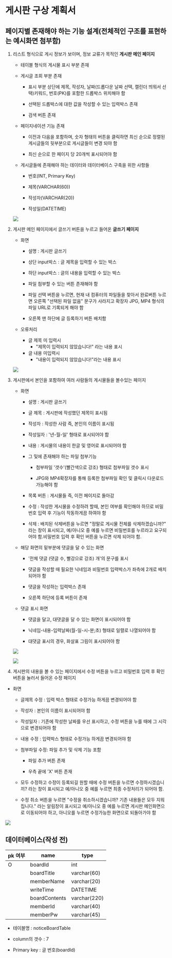 # 게시판 구상 계획서

## 페이지별 존재해야 하는 기능 설계(전체적인 구조를 표현하는 예시화면 첨부함)


1. 리스트 형식으로 게시 정보가 보이며, 정보 교류가 목적인 **게시판 메인 페이지**
 
    * 테이블 형식의 게시물 표시 부분 존재
      
    * 게시글 조회 부분 존재
      * 표시 부분 상단에 제목, 작성자, 날짜(드롭다운 날짜 선택, 캘린더 띄워서 선택)키워드, 번호(PK)를 포함한 드롭박스 위치해야 함
      
      * 선택된 드롭박스에 대한 값을 작성할 수 있는  입력박스 존재

      * 검색 버튼 존재
    
    * 페이지네이션 기능 존재
      * 이전과 다음을 포함하며, 숫자 형태의 버튼을 클릭하면 최신 순으로 정렬된 게시글들의 뒷부분으로 게시글들이 변경 되야 함

      * 최신 순으로 한 페이지 당 20개씩 표시되어야 함
 
      
    * 게시글들에 존재해야 하는 데이터와 데이터베이스 구축을 위한 사항들

      * 번호(INT, Primary Key)

      * 제목(VARCHAR(60))

      * 작성자(VARCHAR(20))

      * 작성일(DATETIME)

     
   ![](https://images.velog.io/images/ten0213/post/dee407bd-aba9-4c0c-8358-865bbe49179e/%EC%9D%B4%EB%A6%84%EC%97%86%EB%8A%94%20%EB%85%B8%ED%8A%B8_1.jpg)


2. 게시판 메인 페이지에서 글쓰기 버튼을 누르고 들어온 **글쓰기 페이지**
    
    * 화면

      * 설명 : 게시판 글쓰기
      
      * 상단 input박스 : 글 제목을 입력할 수 있는 박스
      * 하단 input박스 : 글의 내용을 입력할 수 있는 박스

      * 파일 첨부할 수 있는 버튼 존재해야 함
      * 파일 선택 버튼을 누르면, 현재 내 컴퓨터의 파일들을 찾아서 완료버튼 누르면 오른쪽 "선택된 파일 없음" 문구가 사라지고 확장자 JPG, MP4 형식의 파일 URL로 기록되게 해야 함
      * 오른쪽 맨 하단에 글 등록하기 버튼 배치함
    * 오류처리
      * 글 제목 미 입력시
        * "제목이 입력되지 않았습니다!" 라는 내용 표시
      * 글 내용 미입력시 
        * "내용이 입력되지 않았습니다!"라는 내용 표시

      
    ![](https://images.velog.io/images/ten0213/post/4f13cfc2-bf8a-47b9-85aa-d7a7c0d45dc3/%EC%9D%B4%EB%A6%84%EC%97%86%EB%8A%94%20%EB%85%B8%ED%8A%B8_3.jpg)

3. 게시판에서 본인을 포함하여 여러 사람들의 게시물들을 볼수있는 페이지
    * 화면

      * 설명 : 게시판 글쓰기
      * 글 제목 : 게시판에 작성했던 제목이 표시됨
      * 작성자 : 작성한 사람 즉, 본인의 이름이 표시됨
      * 작성일자 : '년-월-일' 형태로 표시되어야 함

      * 내용 : 게시물의 내용이 한글 및 영어로 표시되어야 함

      * 그 및에 존재해야 하는 파일 첨부기능
        * 첨부파일 '갯수'(빨간색으로 강조) 형태로 첨부파일 갯수 표시

        * JPG와 MP4확장자를 통해 등록한 첨부파일 확인 및 클릭시 다운로드 가능해야 함

      * 목록 버튼 : 게시물들 즉, 이전 페이지로 돌아감

      * 수정 : 작성한 게시물을 수정하려 할때, 본인 여부를 확인해야 하므로 비밀번호 입력 후 기능이 작동하게끔 하여야 함

      * 삭제 : 배치된 삭제버튼을 누르면 "정말로 게시물 전체를 삭제하겠습니까?" 라는 창이 표시되고, 예/아니오 중 예를 누르면 비밀번호를 누르라고 요구되어야 함.비밀번호 입력 후 확인 버튼을 누르면 삭제 되어야 함.
    
    * 해당 화면의 밑부분에 댓글을 달 수 있는 화면

      * '전체 댓글 (댓글 수, 빨강으로 강조) 개'의 문구를 표시

      * 댓글을 작성할 때 필요한 닉네임과 비밀번호 입력박스가 좌측에 2개로 배치되어야 함

      * 댓글을 작성하는 입력박스 존재

      * 오른쪽 하단에 등록 버튼이 존재

    * 댓글 표시 화면
      * 댓글을 달고, 대댓글을 달 수 있는 화면이 표시되어야 함

      * 닉네임-내용-입력날짜(월-일-시-분;초) 형태로 일렬로 나열되어야 함

      * 대댓글 표시의 경우, 화살표 그림이 표시되어야 함 
      
    ![](https://images.velog.io/images/ten0213/post/18e25de8-edca-445b-8517-0cef77c1494e/%EC%9D%B4%EB%A6%84%EC%97%86%EB%8A%94%20%EB%85%B8%ED%8A%B8_4.jpg)

    ![](https://images.velog.io/images/ten0213/post/bdda83dd-cb72-440e-a256-0f63c644059b/%EC%9D%B4%EB%A6%84%EC%97%86%EB%8A%94%20%EB%85%B8%ED%8A%B8_5.jpg)

4. 게시판의 내용을 볼 수 있는 페이지에서 수정 버튼을 누르고 비밀번호 입력 후 확인 버튼을 눌러서 들어온 수정 페이지

  * 화면

    * 글제목 수정 : 입력 박스 형태로 수정가능 하게끔 변경되어야 함
    * 작성자 : 본인의 이름이 표시되어야 함

    * 작성일자 : 기존에 작성한 날짜를 우선 표시하고, 수정 버튼을 누를 때에 그 시각으로 변경되어야 함

    * 내용 수정 : 입력박스 형태로 수정가능 하게끔 변경되어야 함

    * 첨부파일 수정: 파일 추가 및 삭제 기능 포함
      * 파일 추가 버튼 존재

      * 우측 끝에 'X' 버튼 존재

    * 모두 수정하고 수정이 등록되길 원할 때에 수정 버튼을 누르면 수정하시겠습니끼? 라는 창이 표시되고 예/아니오 중 예를 누르면 최종 수정처리가 되어야 함.

    * 수정 취소 버튼을 누르면 "수정을 취소하시겠습니까? 기존 내용들은 모두 지워집니다." 라는 알림창이 표시되고 예/아니오 중 예를 누르면 게시판 메인화면으로 이동되어야 하고, 아니오를 누르면 수정가능한 화면으로 되돌아가야 함
    




![](https://images.velog.io/images/ten0213/post/6ed6a0c1-9c41-4757-a2e1-122e4c35a670/%EC%9D%B4%EB%A6%84%EC%97%86%EB%8A%94%20%ED%8A%B8_5.jpg)
 
    
    

## 데이터베이스(작성 전)
| pk 여부 | name          | type         |
|---------|---------------|--------------|
|    O    | boardId       | int          |
|         | boardTitle    | varchar(60)  |
|         | memberName    | varchar(20)  |
|         | writeTime     | DATETIME     |
|         | boardContents | varchar(220) |
|         | memberId      | varchar(40)  |
|         | memberPw      | varchar(45)  |

* 테이블명 : noticeBoardTable

* column의 갯수 : 7

* Primary key : 글 번호(boardId)



